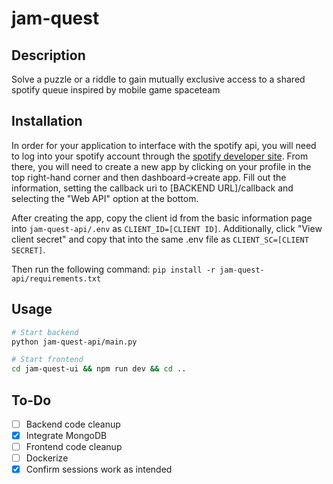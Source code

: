 # jam-quest

## Description

Solve a puzzle or a riddle to gain mutually exclusive access to a shared spotify queue inspired by mobile game spaceteam

## Installation

In order for your application to interface with the spotify api, you will need to log into your spotify account through the [spotify developer site](https://developer.spotify.com/). From there, you will need to create a new app by clicking on your profile in the top right-hand corner and then dashboard->create app. Fill out the information, setting the callback uri to \[BACKEND URL\]/callback and selecting the "Web API" option at the bottom. 

After creating the app, copy the client id from the basic information page into `jam-quest-api/.env` as `CLIENT_ID=[CLIENT ID]`. Additionally, click "View client secret" and copy that into the same .env file as `CLIENT_SC=[CLIENT SECRET]`.

Then run the following command: `pip install -r jam-quest-api/requirements.txt`

## Usage

``` Bash
# Start backend
python jam-quest-api/main.py

# Start frontend
cd jam-quest-ui && npm run dev && cd ..
```

## To-Do
- [ ] Backend code cleanup
- [x] Integrate MongoDB
- [ ] Frontend code cleanup
- [ ] Dockerize
- [x] Confirm sessions work as intended